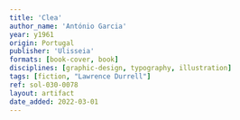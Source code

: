```yaml
---
title: 'Clea'
author_name: 'António Garcia'
year: y1961
origin: Portugal
publisher: 'Ulisseia'
formats: [book-cover, book]
disciplines: [graphic-design, typography, illustration]
tags: [fiction, "Lawrence Durrell"]
ref: sol-030-0078
layout: artifact
date_added: 2022-03-01
---
```

